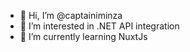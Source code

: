 - 👋 Hi, I’m @captainiminza
- 👀 I’m interested in .NET API integration
- 🌱 I’m currently learning NuxtJs


<!---
captainiminza/captainiminza is a ✨ special ✨ repository because its `README.md` (this file) appears on your GitHub profile.
You can click the Preview link to take a look at your changes.
--->
